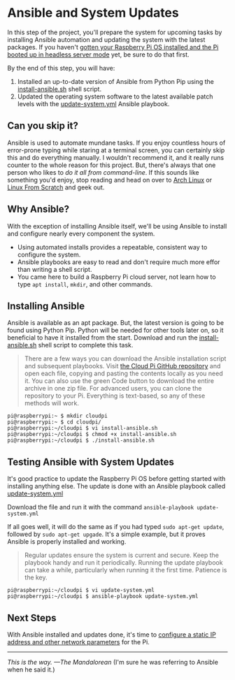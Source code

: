 # Ansible and System Updates
In this step of the project, you'll prepare the system for upcoming tasks by installing Ansible automation and updating the system with the latest packages. If you haven't [gotten your Raspberry Pi OS installed and the Pi booted up in headless server mode](install-hardware-and-os.md) yet, be sure to do that first.

By the end of this step, you will have:
1. Installed an up-to-date version of Ansible from Python Pip using the [install-ansible.sh](https://github.com/DavesCodeMusings/CloudPi/blob/main/install-ansible.sh) shell script.
1. Updated the operating system software to the latest available patch levels with the [update-system.yml](https://github.com/DavesCodeMusings/CloudPi/blob/main/update-system.yml) Ansible playbook.

## Can you skip it?
Ansible is used to automate mundane tasks. If you enjoy countless hours of error-prone typing while staring at a terminal screen, you can certainly skip this and do everything manually. I wouldn't recommend it, and it really runs counter to the whole reason for this project. But, there's always that one person who likes to _do it all from command-line_. If this sounds like something you'd enjoy, stop reading and head on over to [Arch Linux](https://archlinux.org/) or [Linux From Scratch](https://www.linuxfromscratch.org/) and geek out.

## Why Ansible?
With the exception of installing Ansible itself, we'll be using Ansible to install and configure nearly every component the system.
* Using automated installs provides a repeatable, consistent way to configure the system.
* Ansible playbooks are easy to read and don't require much more effor than writing a shell script.
* You came here to build a Raspberry Pi cloud server, not learn how to type `apt install`, `mkdir`, and other commands.

## Installing Ansible
Ansible is available as an apt package. But, the latest version is going to be found using Python Pip. Python will be needed for other tools later on, so it beneficial to have it installed from the start. Download and run the [install-ansible.sh](https://github.com/DavesCodeMusings/CloudPi/blob/main/install-ansible.sh) shell script to complete this task.

> There are a few ways you can download the Ansible installation script and subsequent playbooks. Visit [the Cloud Pi GitHub repository](https://github.com/DavesCodeMusings/CloudPi) and open each file, copying and pasting the contents locally as you need it. You can also use the green Code button to download the entire archive in one zip file. For advanced users, you can clone the repository to your Pi. Everything is text-based, so any of these methods will work.

```
pi@raspberrypi:~ $ mkdir cloudpi
pi@raspberrypi:~ $ cd cloudpi/
pi@raspberrypi:~/cloudpi $ vi install-ansible.sh
pi@raspberrypi:~/cloudpi $ chmod +x install-ansible.sh
pi@raspberrypi:~/cloudpi $ ./install-ansible.sh
```

## Testing Ansible with System Updates
It's good practice to update the Raspberry Pi OS before getting started with installing anything else. The update is done with an Ansible playbook called [update-system.yml](https://github.com/DavesCodeMusings/CloudPi/blob/main/update-system.yml)

Download the file and run it with the command `ansible-playbook update-system.yml`

If all goes well, it will do the same as if you had typed `sudo apt-get update`, followed by `sudo apt-get upgade`. It's a simple example, but it proves Ansible is properly installed and working.

>Regular updates ensure the system is current and secure. Keep the playbook handy and run it periodically. Running the update playbook can take a while, particularly when running it the first time. Patience is the key.

```
pi@raspberrypi:~/cloudpi $ vi update-system.yml
pi@raspberrypi:~/cloudpi $ ansible-playbook update-system.yml
```

## Next Steps
With Ansible installed and updates done, it's time to [configure a static IP address and other network parameters](configure-static-ip.md) for the Pi.

___

_This is the way. &mdash;The Mandalorean_ (I'm sure he was referring to Ansible when he said it.)
